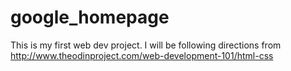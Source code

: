 # google_homepage
This is my first web dev project.  I will be following directions from http://www.theodinproject.com/web-development-101/html-css

